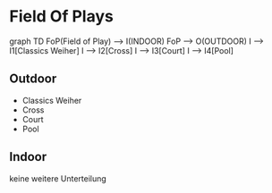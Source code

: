 # Field Of Plays


<div class="mermaid">
graph TD
   FoP(Field of Play) --> I(INDOOR)
   FoP --> O(OUTDOOR)
   I --> I1[Classics Weiher]
   I --> I2[Cross]
   I --> I3[Court]
   I --> I4[Pool]
</div>


## Outdoor

- Classics Weiher
- Cross
- Court
- Pool


## Indoor

keine weitere Unterteilung
